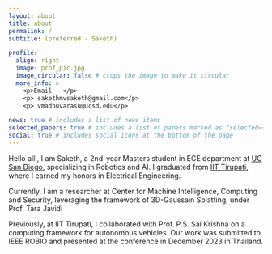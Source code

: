 ```yaml
---
layout: about
title: about
permalink: /
subtitle: (preferred - Saketh)

profile:
  align: right
  image: prof_pic.jpg
  image_circular: false # crops the image to make it circular
  more_info: >
    <p>Email - </p>
    <p> sakethmvsaketh@gmail.com</p>
    <p> vmadhuvarasu@ucsd.edu</p>

news: true # includes a list of news items
selected_papers: true # includes a list of papers marked as "selected={true}"
social: true # includes social icons at the bottom of the page
---
```


Hello all!, I am Saketh, a 2nd-year Masters student in ECE department at [UC San Diego](https://ucsd.edu), specializing in Robotics and AI. I graduated from [IIT Tirupati](https://www.iittp.ac.in/), where I earned my honors in Electrical Engineering.

Currently, I am a researcher at Center for Machine Intelligence, Computing and Security, leveraging the framework of 3D-Gaussain Splatting, under Prof. Tara Javidi 

Previously, at IIT Tirupati, I collaborated with Prof. P.S. Sai Krishna on a computing framework for autonomous vehicles. Our work was submitted to IEEE ROBIO and presented at the conference in December 2023 in Thailand.